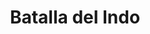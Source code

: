 ﻿---
title: "Batalla del Indo"
permalink: periodes_238.html
layout: periode
dataInici: 1221-11-24
sidebar: periodes
pares:
  - 302:
    title: "Invasión del Imperio Corasmio"
    dataInici: "(1219)"
    dataFi: "(1221)"

fills:
jocsPrincipals:
jocsEscenaris:
jocsEpoca:
  - title: "Ancient Battles Deluxe Expansion Kit 2: Hell's Horsemen"
    bggId: 39777
    escenari: "Indus"

  - title: "Devil's Horsemen"
    bggId: 11274
    escenari: "The Indus"

jocsEpocaEscenaris:
---
